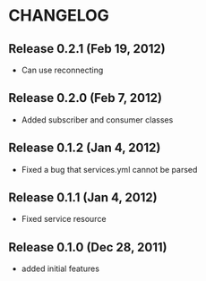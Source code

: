 CHANGELOG
=========

Release 0.2.1 (Feb 19, 2012)
---------------------------
* Can use reconnecting

Release 0.2.0 (Feb 7, 2012)
---------------------------
* Added subscriber and consumer classes

Release 0.1.2 (Jan 4, 2012)
---------------------------
* Fixed a bug that services.yml cannot be parsed

Release 0.1.1 (Jan 4, 2012)
---------------------------
* Fixed service resource

Release 0.1.0 (Dec 28, 2011)
----------------------------

* added initial features
